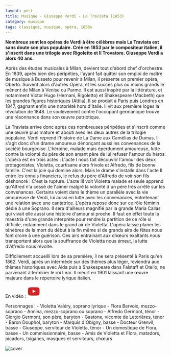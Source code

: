 ```yaml
---
layout: post
title: Musique - Giuseppe Verdi - La Traviata (1853)
category: musique
tags: classique, musique, opéra, 1850s
---
```


**Nombreux sont les opéras de Verdi à être célèbres mais La Traviata est sans doute son plus populaire. Créé en 1853 par le compositeur italien, il s'inscrit dans une trilogie avec Rigoletto et Il Trovatore. Giuseppe Verdi a alors 40 ans.**

Après des études musicales à Milan, devient tout d'abord chef d'orchestre. En 1839, après bien des péripéties, l'ayant fait quitter son emploi de maître de musique à Busseto pour revenir à Milan, il présente un premier opéra, Oberto. Suivent alors d'autres Opera, et les succès plus ou moins grands le mènent de Milan à Venise ou Parme. Il est aussi inspiré par la littérature, et notamment Victor Hugo (Hernani, Rigoletto) et Shakespeare (Macbeth) que les grandes figures historiques (Attila). Il se produit à Paris puis Londres en 1847, gagnant enfin une notoriété hors d'Italie. Il vit aux première loges la révolution de 1848. Le soulèvement contre l'occupant germanique trouve une résonnance dans son œuvre patriotique.

La Traviata arrive donc après ces nombreuses péripéties et s'inscrit comme une œuvre plus mature et abouti avec les deux autres de la trilogie populaire. Verdi reprend l'histoire de La Dame aux Camélias de Dumas. Il s'agit donc d'un drame amoureux dénonçant aussi les convenances de la société bourgeoise. L'héroïne, malade mais éperdument amoureuse, lutte contre la volonté du père de son amant père de lui refuser l'amour du héros. L'opéra est en trois actes : L'acte I nous fait découvrir l'amour des deux protagonistes, Violetta, courtisane alors frivole et Alfredo, fils de bonne famille. C'est la joie qui domine alors. Mais le drame s'installe dans l'acte II entre les ennuis financiers, le refus du père d'Alfredo de voir son fils déshonoré : C'est la rupture. L'acte III voit Violetta malade et seule apprend qu'Alfred n'a cessé de l'aimer malgré la volonté d'un père très arrêté sur les convenances. Certains voient dans le thème un parallèle avec la vie amoureuse de Verdi, lui aussi en lutte avec les convenances, entretenant une relation avec une cantatrice. L'opéra repose donc sur ce rôle féminin dédié à une Soprano. Il sera d'ailleurs magnifié par la grande Maria Callas qui vivait elle aussi une histoire d'amour si proche. Il faut en effet toute la maestria d'une grande interprète pour rendre la partition de ce rôle si difficile, notamment dans le grand air de Violetta. L'opéra laisse planer les ténèbres de la mort du début à la fin même si de grands airs de fêtes nous font croire à une guérison. Ces airs entrainant aux chœurs exaltants nous transportent alors que la souffrance de Violetta nous émeut, la lutte d'Alfredo nous révolte.

Difficilement accueilli lors de sa première, il ne sera présenté à Paris qu'en 1862. Verdi, après un intermède sur des thèmes plus léger, reviendra aux thèmes historiques avec Aida puis à Shakespeare dans Falstaff et Otello, ne parvenant à terminer le roi Lear. Il meurt en 1901 laissant une œuvre majeure dans le répertoire lyrique italien.

En vidéo : [![video](/images/youtube.png)](https://www.youtube.com/watch?v=4oJwdMG-eeA)

Personnages : - Violetta Valéry, soprano lyrique - Flora Bervoix, mezzo-soprano - Annina, mezzo-soprano ou soprano - Alfredo Germont, ténor - Giorgio Germont, son père, baryton - Gastone, vicomte de Letorières, ténor - Baron Douphol, baryton - Marquis d'Obigny, basse - Docteur Grenvil, basse - Giuseppe, serviteur de Violetta, ténor - Un domestique de Flora, basse - Un commissionnaire, basse - Amis de Violetta et Flora, matadors, picadors, tsiganes, masques et serviteurs, chœurs

![cover](https://filedn.eu/llqi9IBxlYouGRXYG2xlROb/img/2008/verditraviata.jpg)
